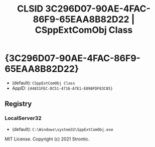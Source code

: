 ﻿---
title: "CLSID 3C296D07-90AE-4FAC-86F9-65EAA8B82D22 | CSppExtComObj Class"
excerpt: What is COM-Object CLSID 3C296D07-90AE-4FAC-86F9-65EAA8B82D22?
---

# {3C296D07-90AE-4FAC-86F9-65EAA8B82D22}

* (default): `CSppExtComObj Class`
* AppID: `{44831FEC-DC51-4716-A7E1-E898FDF83C85}`

## Registry


### LocalServer32

* (default): `C:\Windows\system32\SppExtComObj.exe`

MIT License. Copyright (c) 2021 Strontic.


